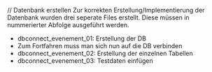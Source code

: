 // Datenbank erstellen
Zur korrekten Erstellung/Implementierung der Datenbank wurden drei seperate Files erstellt. Diese müssen in nummerierter Abfolge ausgeführt werden.

- dbconnect_evenement_01: Erstellung der DB
- Zum Fortfahren muss man sich nun auf die DB verbinden
- dbconnect_evenement_02: Erstellung der einzelnen Tabellen
- dbconnect_evenement_03: Testdaten einfügen
